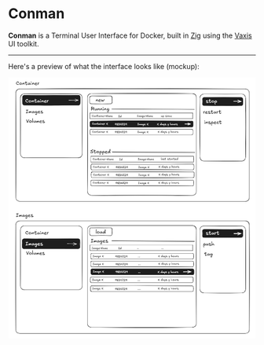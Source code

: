 # Conman

**Conman** is a Terminal User Interface for Docker, built in [Zig](https://ziglang.org) using the [Vaxis](https://github.com/rockorager/libvaxis) UI toolkit.

---

Here's a preview of what the interface looks like (mockup):

![Dockerman Mock UI](docs/first_mog_image.PNG)